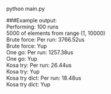 python main.py

###Example output: </br>
Performing: 100 runs </br>
5000 of elements from range (1, 10000) </br>
Brute force: Per run: 3766.52us </br>
Brute force: Yup </br>
One go: Per run: 1257.38us </br>
One go: Yup </br>
Kosa try: Per run: 26.44us </br>
Kosa try: Yup </br>
Kosa try dict: Per run: 18.48us </br>
Kosa try dict: Yup </br>
